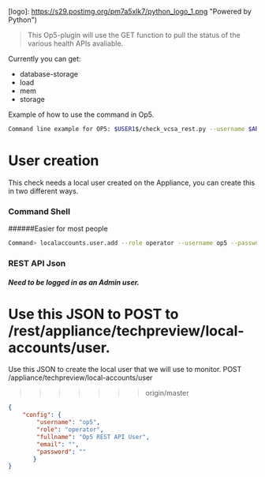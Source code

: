 [logo]: https://s29.postimg.org/pm7a5xlk7/python_logo_1.png "Powered by Python")


> This Op5-plugin will use the GET function to pull the status of the various health APIs avaliable.

Currently you can get:

 * database-storage
 * load
 * mem
 * storage


Example of how to use the command in Op5.
```sh
Command line example for OP5: $USER1$/check_vcsa_rest.py --username $ARG1$ --password $ARG2$ --url $HOSTNAME$ --domain $ARG3$ --check $ARG4$
```

# User creation
This check needs a local user created on the Appliance, you can create this in two different ways.

### Command Shell
######Easier for most people
```sh
Command> localaccounts.user.add --role operator --username op5 --password
```
### REST API Json
##### Need to be logged in as an Admin user.

Use this JSON to POST to /rest/appliance/techpreview/local-accounts/user.
=======
Use this JSON to create the local user that we will use to monitor. POST /appliance/techpreview/local-accounts/user
>>>>>>> origin/master
```json
{
    "config": {
		"username": "op5",
		"role": "operator",
		"fullname": "Op5 REST API User",
		"email": "",
		"password": ""
       }
}
```
